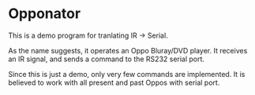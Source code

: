 # Opponator

This is a demo program for tranlating IR -> Serial.

As the name suggests, it operates an Oppo Bluray/DVD player. It receives an IR signal, and
sends a command to the RS232 serial port.

Since this is just a demo, only very few commands are implemented. It is believed to work
with all present and past Oppos with serial port.
